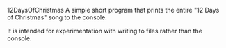 12DaysOfChristmas
A simple short program that prints the entire "12 Days of Christmas" song to the console.

It is intended for experimentation with writing to files rather than the console.
